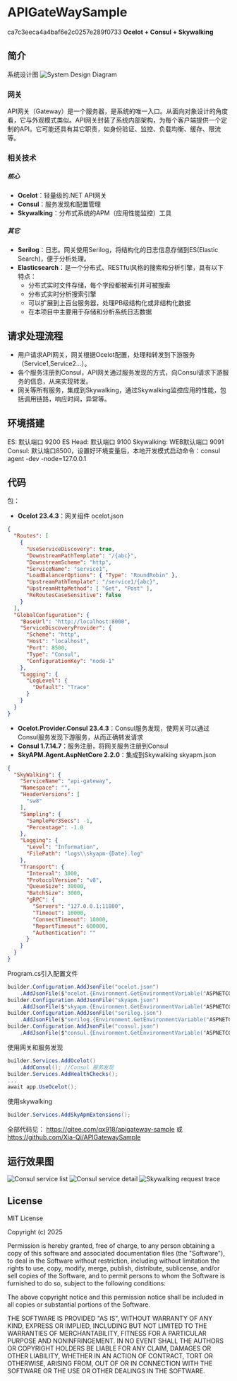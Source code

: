 # APIGateWaySample
ca7c3eeca4a4baf6e2c0257e289f0733
**Ocelot + Consul + Skywalking**
## 简介
系统设计图
![System Design Diagram](assets/SystemDesign.png)
### 网关
API网关（Gateway）是一个服务器，是系统的唯一入口。从面向对象设计的角度看，它与外观模式类似。API网关封装了系统内部架构，为每个客户端提供一个定制的API。它可能还具有其它职责，如身份验证、监控、负载均衡、缓存、限流等。

### 相关技术
##### 核心
- **Ocelot**：轻量级的.NET API网关
- **Consul**：服务发现和配置管理
- **Skywalking**：分布式系统的APM（应用性能监控）工具
##### 其它
- **Serilog**：日志。网关使用Serilog，将结构化的日志信息存储到ES(Elastic Search)，便于分析处理。
- **Elasticsearch**：是一个分布式、RESTful风格的搜索和分析引擎，具有以下特点：
  - 分布式实时文件存储，每个字段都被索引并可被搜索
  - 分布式实时分析搜索引擎
  - 可以扩展到上百台服务器，处理PB级结构化或非结构化数据
  - 在本项目中主要用于存储和分析系统日志数据
## 请求处理流程
- 用户请求API网关，网关根据Ocelot配置，处理和转发到下游服务（Service1,Service2...）。
- 各个服务注册到Consul，API网关通过服务发现的方式，向Consul请求下游服务的信息，从来实现转发。
- 网关等所有服务，集成到Skywalking，通过Skywalking监控应用的性能，包括调用链路，响应时间，异常等。
## 环境搭建
ES: 默认端口 9200
ES Head: 默认端口 9100
Skywalking: WEB默认端口 9091
Consul: 默认端口8500，设置好环境变量后，本地开发模式启动命令：consul agent -dev -node=127.0.0.1
## 代码
包：
- **Ocelot 23.4.3**：网关组件
ocelot.json
```json
{
  "Routes": [
    {
      "UseServiceDiscovery": true,
      "DownstreamPathTemplate": "/{abc}",
      "DownstreamScheme": "http",
      "ServiceName": "service1",
      "LoadBalancerOptions": { "Type": "RoundRobin" },
      "UpstreamPathTemplate": "/service1/{abc}",
      "UpstreamHttpMethod": [ "Get", "Post" ],
      "ReRoutesCaseSensitive": false
    }
  ],
  "GlobalConfiguration": {
    "BaseUrl": "http://localhost:8000",
    "ServiceDiscoveryProvider": {
      "Scheme": "http",
      "Host": "localhost",
      "Port": 8500,
      "Type": "Consul",
      "ConfigurationKey": "node-1"
    },
    "Logging": {
      "LogLevel": {
        "Default": "Trace"
      }
    }
  }
}
```
- **Ocelot.Provider.Consul 23.4.3**：Consul服务发现，使网关可以通过Consul服务发现下游服务，从而正确转发请求
- **Consul 1.7.14.7**：服务注册，将网关服务注册到Consul
- **SkyAPM.Agent.AspNetCore 2.2.0**：集成到Skywalking
skyapm.json
```json
{
  "SkyWalking": {
    "ServiceName": "api-gateway",
    "Namespace": "",
    "HeaderVersions": [
      "sw8"
    ],
    "Sampling": {
      "SamplePer3Secs": -1,
      "Percentage": -1.0
    },
    "Logging": {
      "Level": "Information",
      "FilePath": "logs\\skyapm-{Date}.log"
    },
    "Transport": {
      "Interval": 3000,
      "ProtocolVersion": "v8",
      "QueueSize": 30000,
      "BatchSize": 3000,
      "gRPC": {
        "Servers": "127.0.0.1:11800",
        "Timeout": 10000,
        "ConnectTimeout": 10000,
        "ReportTimeout": 600000,
        "Authentication": ""
      }
    }
  }
}
```
Program.cs引入配置文件
```c#
builder.Configuration.AddJsonFile("ocelot.json")
    .AddJsonFile($"ocelot.{Environment.GetEnvironmentVariable("ASPNETCORE_ENVIRONMENT")}.json", optional: true);
builder.Configuration.AddJsonFile("skyapm.json")
    .AddJsonFile($"skyapm.{Environment.GetEnvironmentVariable("ASPNETCORE_ENVIRONMENT")}.json", optional: true);
builder.Configuration.AddJsonFile("serilog.json")
    .AddJsonFile($"serilog.{Environment.GetEnvironmentVariable("ASPNETCORE_ENVIRONMENT")}.json", optional: true);
builder.Configuration.AddJsonFile("consul.json")
    .AddJsonFile($"consul.{Environment.GetEnvironmentVariable("ASPNETCORE_ENVIRONMENT")}.json", optional: true);
```
使用网关和服务发现
```c#
builder.Services.AddOcelot()
    .AddConsul(); //Consul 服务发现
builder.Services.AddHealthChecks();
...
await app.UseOcelot();
```
使用skywalking
```c#
builder.Services.AddSkyApmExtensions();
```
全部代码见： https://gitee.com/qx918/apigateway-sample 或 https://github.com/Xia-Qi/APIGatewaySample

## 运行效果图
![Consul service list](assets/consul_services.png)
![Consul service detail](assets/service_detail.png)
![Skywalking request trace](assets/sky_get.png)

## License

MIT License

Copyright (c) 2025

Permission is hereby granted, free of charge, to any person obtaining a copy
of this software and associated documentation files (the "Software"), to deal
in the Software without restriction, including without limitation the rights
to use, copy, modify, merge, publish, distribute, sublicense, and/or sell
copies of the Software, and to permit persons to whom the Software is
furnished to do so, subject to the following conditions:

The above copyright notice and this permission notice shall be included in all
copies or substantial portions of the Software.

THE SOFTWARE IS PROVIDED "AS IS", WITHOUT WARRANTY OF ANY KIND, EXPRESS OR
IMPLIED, INCLUDING BUT NOT LIMITED TO THE WARRANTIES OF MERCHANTABILITY,
FITNESS FOR A PARTICULAR PURPOSE AND NONINFRINGEMENT. IN NO EVENT SHALL THE
AUTHORS OR COPYRIGHT HOLDERS BE LIABLE FOR ANY CLAIM, DAMAGES OR OTHER
LIABILITY, WHETHER IN AN ACTION OF CONTRACT, TORT OR OTHERWISE, ARISING FROM,
OUT OF OR IN CONNECTION WITH THE SOFTWARE OR THE USE OR OTHER DEALINGS IN THE
SOFTWARE.